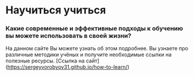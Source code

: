 # Научиться учиться
### Какие современные и эффективные подходы к обучению вы можете использовать в своей жизни?
На данном сайте Вы можете узнать об этом подробнее. Вы узнаете про различные методики учёных и получите необходимые ссылки на полезные ресурсы.
[Ссылка на сайт] (https://sergeyvorobyov31.github.io/how-to-learn/)
